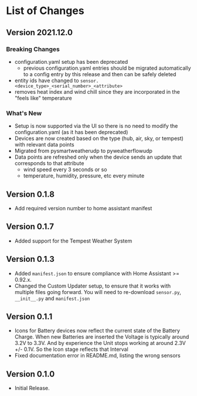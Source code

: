 # List of Changes

## Version 2021.12.0

### Breaking Changes

- configuration.yaml setup has been deprecated
  - previous configuration.yaml entries should be migrated automatically to a config entry by this release and then can be safely deleted
- entity ids have changed to `sensor.<device_type>_<serial_number>_<attribute>`
- removes heat index and wind chill since they are incorporated in the "feels like" temperature

### What's New

- Setup is now supported via the UI so there is no need to modify the configuration.yaml (as it has been deprecated)
- Devices are now created based on the type (hub, air, sky, or tempest) with relevant data points
- Migrated from pysmartweatherudp to pyweatherflowudp
- Data points are refreshed only when the device sends an update that corresponds to that attribute
  - wind speed every 3 seconds or so
  - temperature, humidity, pressure, etc every minute

## Version 0.1.8

- Add required version number to home assistant manifest

## Version 0.1.7

- Added support for the Tempest Weather System

## Version 0.1.3

- Added `manifest.json` to ensure compliance with Home Assistant >= 0.92.x.
- Changed the Custom Updater setup, to ensure that it works with multiple files going forward. You will need to re-download `sensor.py`, `__init__.py` and `manifest.json`

## Version 0.1.1

- Icons for Battery devices now reflect the current state of the Battery Charge. When new Batteries are inserted the Voltage is typically around 3.2V to 3.3V. And by experience the Unit stops working at around 2.3V +/- 0.1V. So the Icon stage reflects that Interval
- Fixed documentation error in README.md, listing the wrong sensors

## Version 0.1.0

- Initial Release.
